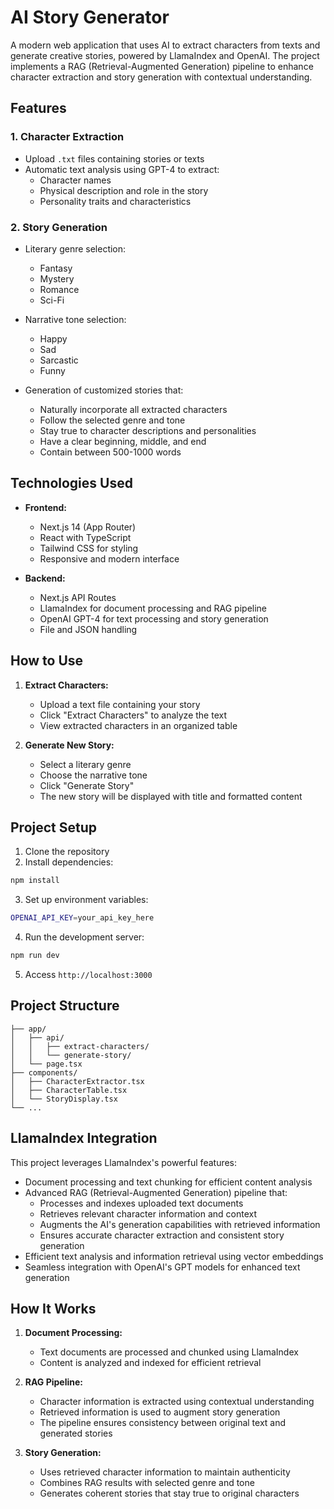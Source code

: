 # AI Story Generator

A modern web application that uses AI to extract characters from texts and generate creative stories, powered by LlamaIndex and OpenAI. The project implements a RAG (Retrieval-Augmented Generation) pipeline to enhance character extraction and story generation with contextual understanding.

## Features

### 1. Character Extraction
- Upload `.txt` files containing stories or texts
- Automatic text analysis using GPT-4 to extract:
  - Character names
  - Physical description and role in the story
  - Personality traits and characteristics

### 2. Story Generation
- Literary genre selection:
  - Fantasy
  - Mystery
  - Romance
  - Sci-Fi

- Narrative tone selection:
  - Happy
  - Sad
  - Sarcastic
  - Funny

- Generation of customized stories that:
  - Naturally incorporate all extracted characters
  - Follow the selected genre and tone
  - Stay true to character descriptions and personalities
  - Have a clear beginning, middle, and end
  - Contain between 500-1000 words

## Technologies Used

- **Frontend:**
  - Next.js 14 (App Router)
  - React with TypeScript
  - Tailwind CSS for styling
  - Responsive and modern interface

- **Backend:**
  - Next.js API Routes
  - LlamaIndex for document processing and RAG pipeline
  - OpenAI GPT-4 for text processing and story generation
  - File and JSON handling

## How to Use

1. **Extract Characters:**
   - Upload a text file containing your story
   - Click "Extract Characters" to analyze the text
   - View extracted characters in an organized table

2. **Generate New Story:**
   - Select a literary genre
   - Choose the narrative tone
   - Click "Generate Story"
   - The new story will be displayed with title and formatted content

## Project Setup

1. Clone the repository
2. Install dependencies:
```bash
npm install
```

3. Set up environment variables:
```bash
OPENAI_API_KEY=your_api_key_here
```

4. Run the development server:
```bash
npm run dev
```

5. Access `http://localhost:3000`

## Project Structure

```
├── app/
│   ├── api/
│   │   ├── extract-characters/
│   │   └── generate-story/
│   └── page.tsx
├── components/
│   ├── CharacterExtractor.tsx
│   ├── CharacterTable.tsx
│   └── StoryDisplay.tsx
└── ...
```

## LlamaIndex Integration

This project leverages LlamaIndex's powerful features:
- Document processing and text chunking for efficient content analysis
- Advanced RAG (Retrieval-Augmented Generation) pipeline that:
  - Processes and indexes uploaded text documents
  - Retrieves relevant character information and context
  - Augments the AI's generation capabilities with retrieved information
  - Ensures accurate character extraction and consistent story generation
- Efficient text analysis and information retrieval using vector embeddings
- Seamless integration with OpenAI's GPT models for enhanced text generation

## How It Works

1. **Document Processing:**
   - Text documents are processed and chunked using LlamaIndex
   - Content is analyzed and indexed for efficient retrieval

2. **RAG Pipeline:**
   - Character information is extracted using contextual understanding
   - Retrieved information is used to augment story generation
   - The pipeline ensures consistency between original text and generated stories

3. **Story Generation:**
   - Uses retrieved character information to maintain authenticity
   - Combines RAG results with selected genre and tone
   - Generates coherent stories that stay true to original characters

